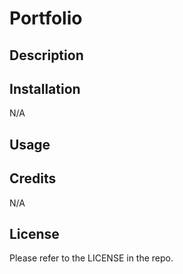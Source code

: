 # Portfolio

## Description

## Installation

N/A

## Usage

## Credits

N/A

## License

Please refer to the LICENSE in the repo.